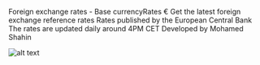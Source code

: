 Foreign exchange rates - Base currencyRates €
Get the latest foreign exchange reference rates
Rates published by the European Central Bank
The rates are updated daily around 4PM CET
Developed by Mohamed Shahin

![alt text](https://i.imgur.com/5NnpLr5.png?1)
